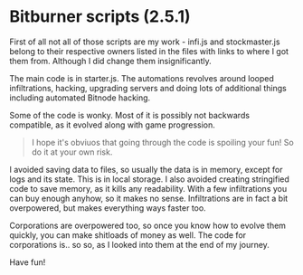 # Bitburner scripts (2.5.1)

First of all not all of those scripts are my work - infi.js and stockmaster.js belong to their respective owners listed in the files with links to where I got them from.
Although I did change them insignificantly.

The main code is in starter.js. The automations revolves around looped infiltrations, hacking, upgrading servers and doing lots of additional things including automated Bitnode hacking.

Some of the code is wonky. Most of it is possibly not backwards compatible, as it evolved along with game progression.

> I hope it's obviuos that going through the code is spoiling your fun! So do it at your own risk.

I avoided saving data to files, so usually the data is in memory, except for logs and its state. This is in local storage. I also avoided creating stringified code to save memory, as it kills any readability. With a few infiltrations you can buy enough anyhow, so it makes no sense. Infiltrations are in fact a bit overpowered, but makes everything ways faster too.

Corporations are overpowered too, so once you know how to evolve them quickly, you can make shitloads of money as well. The code for corporations is.. so so, as I looked into them at the end of my journey.

Have fun!
